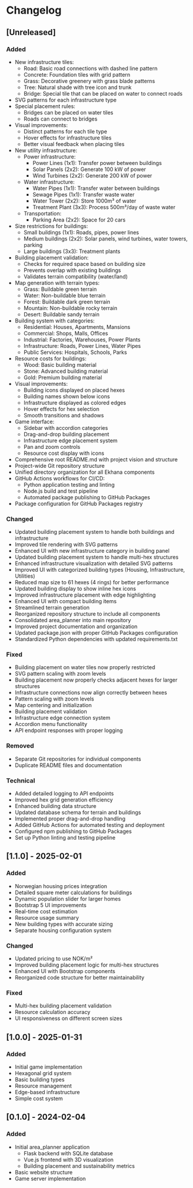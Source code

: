 # Changelog

## [Unreleased]

### Added
- New infrastructure tiles:
  - Road: Basic road connections with dashed line pattern
  - Concrete: Foundation tiles with grid pattern
  - Grass: Decorative greenery with grass blade patterns
  - Tree: Natural shade with tree icon and trunk
  - Bridge: Special tile that can be placed on water to connect roads
- SVG patterns for each infrastructure type
- Special placement rules:
  - Bridges can be placed on water tiles
  - Roads can connect to bridges
- Visual improvements:
  - Distinct patterns for each tile type
  - Hover effects for infrastructure tiles
  - Better visual feedback when placing tiles
- New utility infrastructure:
  - Power infrastructure:
    - Power Lines (1x1): Transfer power between buildings
    - Solar Panels (2x2): Generate 100 kW of power
    - Wind Turbines (2x2): Generate 200 kW of power
  - Water infrastructure:
    - Water Pipes (1x1): Transfer water between buildings
    - Sewage Pipes (1x1): Transfer waste water
    - Water Tower (2x2): Store 1000m³ of water
    - Treatment Plant (3x3): Process 500m³/day of waste water
  - Transportation:
    - Parking Area (2x2): Space for 20 cars
- Size restrictions for buildings:
  - Small buildings (1x1): Roads, pipes, power lines
  - Medium buildings (2x2): Solar panels, wind turbines, water towers, parking
  - Large buildings (3x3): Treatment plants
- Building placement validation:
  - Checks for required space based on building size
  - Prevents overlap with existing buildings
  - Validates terrain compatibility (water/land)
- Map generation with terrain types:
  - Grass: Buildable green terrain
  - Water: Non-buildable blue terrain
  - Forest: Buildable dark green terrain
  - Mountain: Non-buildable rocky terrain
  - Desert: Buildable sandy terrain
- Building system with categories:
  - Residential: Houses, Apartments, Mansions
  - Commercial: Shops, Malls, Offices
  - Industrial: Factories, Warehouses, Power Plants
  - Infrastructure: Roads, Power Lines, Water Pipes
  - Public Services: Hospitals, Schools, Parks
- Resource costs for buildings:
  - Wood: Basic building material
  - Stone: Advanced building material
  - Gold: Premium building material
- Visual improvements:
  - Building icons displayed on placed hexes
  - Building names shown below icons
  - Infrastructure displayed as colored edges
  - Hover effects for hex selection
  - Smooth transitions and shadows
- Game interface:
  - Sidebar with accordion categories
  - Drag-and-drop building placement
  - Infrastructure edge placement system
  - Pan and zoom controls
  - Resource cost display with icons
- Comprehensive root README.md with project vision and structure
- Project-wide Git repository structure
- Unified directory organization for all Ekhana components
- GitHub Actions workflows for CI/CD:
  - Python application testing and linting
  - Node.js build and test pipeline
  - Automated package publishing to GitHub Packages
- Package configuration for GitHub Packages registry

### Changed
- Updated building placement system to handle both buildings and infrastructure
- Improved tile rendering with SVG patterns
- Enhanced UI with new infrastructure category in building panel
- Updated building placement system to handle multi-hex structures
- Enhanced infrastructure visualization with detailed SVG patterns
- Improved UI with categorized building types (Housing, Infrastructure, Utilities)
- Reduced map size to 61 hexes (4 rings) for better performance
- Updated building display to show inline hex icons
- Improved infrastructure placement with edge highlighting
- Enhanced UI with compact building items
- Streamlined terrain generation
- Reorganized repository structure to include all components
- Consolidated area_planner into main repository
- Improved project documentation and organization
- Updated package.json with proper GitHub Packages configuration
- Standardized Python dependencies with updated requirements.txt

### Fixed
- Building placement on water tiles now properly restricted
- SVG pattern scaling with zoom levels
- Building placement now properly checks adjacent hexes for larger structures
- Infrastructure connections now align correctly between hexes
- Pattern scaling with zoom levels
- Map centering and initialization
- Building placement validation
- Infrastructure edge connection system
- Accordion menu functionality
- API endpoint responses with proper logging

### Removed
- Separate Git repositories for individual components
- Duplicate README files and documentation

### Technical
- Added detailed logging to API endpoints
- Improved hex grid generation efficiency
- Enhanced building data structure
- Updated database schema for terrain and buildings
- Implemented proper drag-and-drop handling
- Added GitHub Actions for automated testing and deployment
- Configured npm publishing to GitHub Packages
- Set up Python linting and testing pipeline

## [1.1.0] - 2025-02-01

### Added
- Norwegian housing prices integration
- Detailed square meter calculations for buildings
- Dynamic population slider for larger homes
- Bootstrap 5 UI improvements
- Real-time cost estimation
- Resource usage summary
- New building types with accurate sizing
- Separate housing configuration system

### Changed
- Updated pricing to use NOK/m²
- Improved building placement logic for multi-hex structures
- Enhanced UI with Bootstrap components
- Reorganized code structure for better maintainability

### Fixed
- Multi-hex building placement validation
- Resource calculation accuracy
- UI responsiveness on different screen sizes

## [1.0.0] - 2025-01-31

### Added
- Initial game implementation
- Hexagonal grid system
- Basic building types
- Resource management
- Edge-based infrastructure
- Simple cost system

## [0.1.0] - 2024-02-04

### Added
- Initial area_planner application
  - Flask backend with SQLite database
  - Vue.js frontend with 3D visualization
  - Building placement and sustainability metrics
- Basic website structure
- Game server implementation
